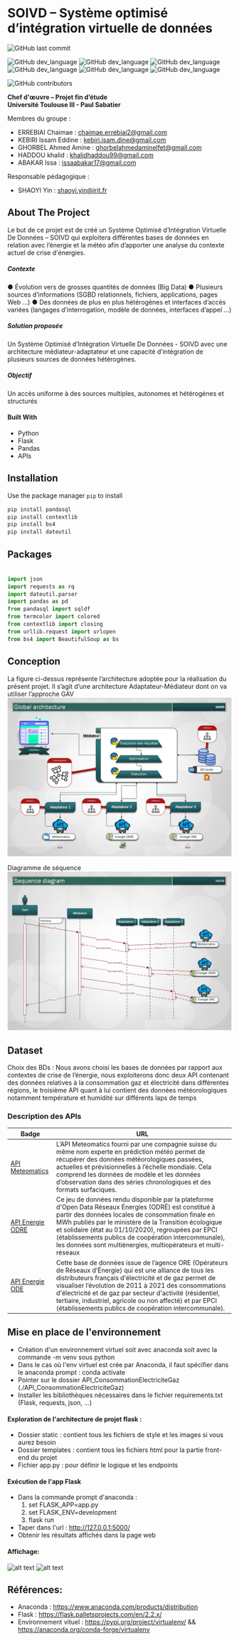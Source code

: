 # SOIVD – Système optimisé d’intégration virtuelle de données


![GitHub last commit](https://img.shields.io/github/last-commit/Master2-IAFA/65307369?color=red)

![GitHub dev_language](https://img.shields.io/badge/Python-yellow?style=flat&logo=python&logoColor=white)
![GitHub dev_language](https://img.shields.io/badge/Jupyter-orange?style=flat&logo=jupyter&logoColor=white)
![GitHub dev_language](https://img.shields.io/badge/Pandas-6aa84f?style=flat&logo=pandas&logoColor=white)
![GitHub dev_language](https://img.shields.io/badge/Flask-000000?style=flat&logo=flask&logoColor=white)
![GitHub dev_language](https://img.shields.io/badge/API-blue?style=flat&logo=fastapi&logoColor=white)
![GitHub dev_language](https://img.shields.io/badge/Trello-brown?style=flat&logo=trello&logoColor=white)

![GitHub contributors](https://img.shields.io/github/contributors/Master2-IAFA/65307369?style=social)


**Chef d'œuvre – Projet fin d’étude** \
**Université Toulouse III - Paul Sabatier**

Membres du groupe :

- ERREBIAI Chaimae : chaimae.errebiai2@gmail.com
-	KEBIRI Issam Eddine : kebiri.isam.dine@gmail.com 
-	GHORBEL Ahmed Amine : ghorbelahmedaminelfet@gmail.com 
-	HADDOU khalid : khalidhaddou99@gmail.com 
-	ABAKAR Issa : issaabakar17@gmail.com 

Responsable pédagogique :
- SHAOYI Yin : shaoyi.yin@irit.fr

## About The Project
Le but de ce projet est de créé un Système Optimisé d’Intégration Virtuelle De
Données – SOIVD qui exploitera différentes bases de données en relation avec
l’énergie et la météo afin d’apporter une analyse du contexte actuel de crise
d'énergies.
##### Contexte
● Évolution vers de grosses quantités de données (Big Data)
● Plusieurs sources d’informations (SGBD relationnels, fichiers, applications,
pages Web ...)
● Des données de plus en plus hétérogènes et interfaces d’accès variées
(langages d’interrogation, modèle de données, interfaces d’appel …)

##### Solution proposée  
Un Système Optimisé d’Intégration Virtuelle De Données - SOIVD avec une
architecture médiateur-adaptateur et une capacité d’intégration de plusieurs sources
de données hétérogènes.

##### Objectif
Un accès uniforme à des sources multiples, autonomes et hétérogènes et structurés


#### Built With
- Python
- Flask
- Pandas
- APIs

## Installation

Use the package manager `pip` to install 

```bash
pip install pandasql
pip install contextlib
pip install bs4
pip install dateutil
```

## Packages

```python

import json
import requests as rq
import dateutil.parser
import pandas as pd
from pandasql import sqldf
from termcolor import colored
from contextlib import closing
from urllib.request import urlopen
from bs4 import BeautifulSoup as bs
```
## Conception
La figure ci-dessus représente l’architecture adoptée pour la réalisation du présent projet. Il s’agit d’une architecture Adaptateur-Médiateur dont on va utiliser l’approche GAV
<img src="./Diagrams/SOIVD_Global_architecture.jpg">

Diagramme de séquence
<img src="./Diagrams/SOIVD_Sequence_diagram.jpg">


## Dataset

Choix des BDs : Nous avons choisi les bases de données par rapport aux contextes de crise de l’énergie, nous exploiterons donc deux API contenant des données relatives à la consommation gaz et électricité dans différentes régions, le troisième API quant à lui contient des données météorologiques notamment température et humidité sur différents laps de temps

### Description des APIs

| Badge                                                                                                                                 | URL                                                                                                                       |
| ------------------------------------------------------------------------------------------------------------------------------------- | ------------------------------------------------------------------------------------------------------------------------- |
| [API Meteomatics](<https://www.meteomatics.com/en/api/getting-started/>) | L’API Meteomatics fourni par une compagnie suisse du même nom experte en prédiction météo permet de récupérer des données météorologiques passées, actuelles et prévisionnelles à l’échelle mondiale. Cela comprend les données de modèle et les données d’observation dans des séries chronologiques et des formats surfaciques. |
| [API Energie ODRE](https://odre.opendatasoft.com/explore/dataset/conso-epci-annuelle/information/?disjunctive.libelle_epci&disjunctive.libelle_departements&disjunctive.libelle_regions&disjunctive.e_operateurs&disjunctive.g_operateurs) | Ce jeu de données rendu disponible par la plateforme d'Open Data Réseaux Énergies (ODRÉ) est constitué à partir des données locales de consommation finale en MWh publiés par le ministère de la Transition écologique et solidaire (état au 01/10/2020), regroupées par EPCI (établissements publics de coopération intercommunale), les données sont multiénergies, multiopérateurs et multi-réseaux |
| [API Energie ODE](https://opendata.agenceore.fr/explore/dataset/conso-elec-gaz-annuelle-par-secteur-dactivite-agregee-epci/information/)  | Cette base de données issue de l’agence ORE (Opérateurs de Réseaux d’Énergie) qui est une alliance de tous les distributeurs français d'électricité et de gaz permet de visualiser l’évolution de 2011 à 2021 des consommations d'électricité et de gaz par secteur d'activité (résidentiel, tertiaire, industriel, agricole ou non affecté) et par EPCI (établissements publics de coopération intercommunale).  |




## Mise en place de l'environnement 
 - Création d'un environnement virtuel soit avec anaconda soit avec la commande -m venv <environment name> sous python
 - Dans le cas où l'env virtuel est crée par Anaconda, il faut spécifier dans le anaconda prompt : conda activate <environment name>
 - Pointer sur le dossier API_ConsommationElectriciteGaz (./API_ConsommationElectriciteGaz)
 - Installer les bibliothèques nécessaires dans le fichier requirements.txt (Flask, requests, json, ...)
#### Exploration de l'architecture de projet flask : 
 - Dossier static : contient tous les fichiers de style et les images si vous aurez besoin
 - Dossier templates : contient tous les fichiers html pour la partie front-end du projet
 - Fichier app.py : pour définir le logique et les endpoints
#### Exécution de l'app Flask
 - Dans la commande prompt d'anaconda : 
     1) set FLASK_APP=app.py
     2) set FLASK_ENV=development
     3) flask run
 - Taper dans l'url :  http://127.0.0.1:5000/
 - Obtenir les résultats affichés dans la page web
 
#### Affichage:
![alt text](https://imagizer.imageshack.com/img922/8676/2o56BP.png)
![alt text](https://imagizer.imageshack.com/img923/2163/d1oSyG.png)
## Références:
 - Anaconda : https://www.anaconda.com/products/distribution
 - Flask : https://flask.palletsprojects.com/en/2.2.x/
 - Environnement vituel : https://pypi.org/project/virtualenv/ && https://anaconda.org/conda-forge/virtualenv




